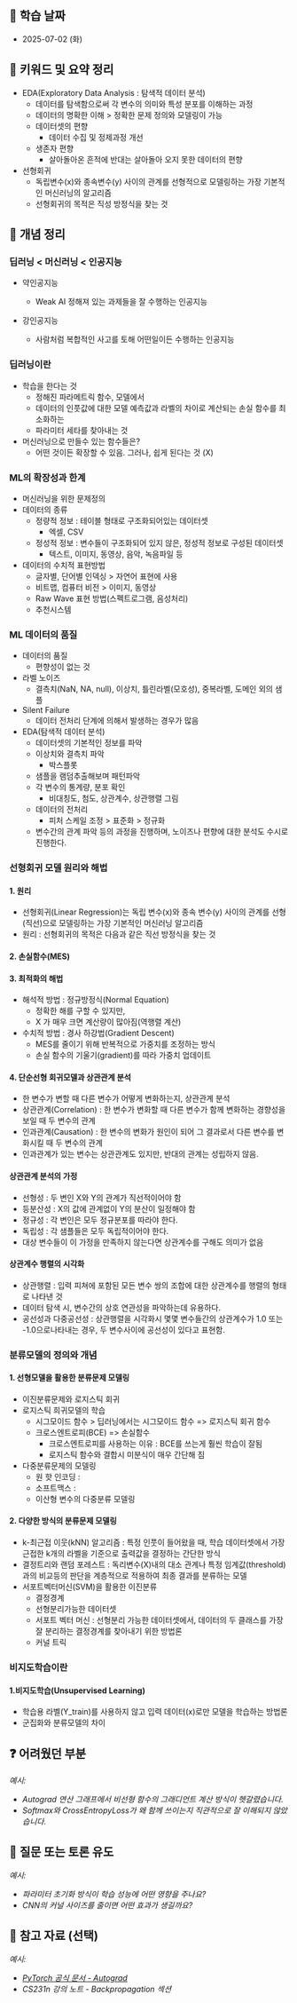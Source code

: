 ## 📅 학습 날짜  

- 2025-07-02 (화)


## 📌 키워드 및 요약 정리
- EDA(Exploratory Data Analysis : 탐색적 데이터 분석) 
  - 데이터를 탐색함으로써 각 변수의 의미와 특성 분포를 이해하는 과정 
  - 데이터의 명확한 이해 > 정확한 문제 정의와 모델링이 가능
  - 데이터셋의 편향
    - 데이터 수집 및 정제과정 개선
  - 생존자 편향
    - 살아돌아온 흔적에 반대는 살아돌아 오지 못한 데이터의 편향
- 선형회귀
  - 독립변수(x)와 종속변수(y) 사이의 관계를 선형적으로 모델링하는 가장 기본적인 머신러닝의 알고리즘
  - 선형회귀의 목적은 직성 방정식을 찾는 것


## 📘 개념 정리  

### 딥러닝 < 머신러닝 < 인공지능 

- 약인공지능
  - Weak AI 정해져 있는 과제들을 잘 수행하는 인공지능

- 강인공지능
  - 사람처럼 복합적인 사고를 토해 어떤일이든 수행하는 인공지능

### 딥러닝이란
- 학습을 한다는 것
  - 정해진 파라메트릭 함수, 모델에서
  - 데이터의 인풋값에 대한 모델 예측값과 라벨의 차이로 계산되는 손실 함수를 최소화하는
  - 파라미터 세타를 찾아내는 것
- 머신러닝으로 만들수 있는 함수들은? 
  - 어떤 것이든 확장할 수 있음. 그러나, 쉽게 된다는 것 (X)

### ML의 확장성과 한계
- 머신러닝을 위한 문제정의
- 데이터의 종류
  - 정량적 정보 : 테이블 형태로 구조화되어있는 데이터셋
    - 엑셀, CSV
  - 정성적 정보 : 변수들이 구조화되어 있지 않은, 정성적 정보로 구성된 데이터셋
    - 텍스트, 이미지, 동영상, 음악, 녹음파일 등
- 데이터의 수치적 표현방법
  - 글자별, 단어별 인덱싱 > 자연어 표현에 사용
  - 비트맵, 컴퓨터 비전 > 이미지, 동영상
  - Raw Wave 표현 방법(스펙트로그램, 음성처리)
  - 추천시스템

### ML 데이터의 품질
- 데이터의 품질
  - 편향성이 없는 것
- 라벨 노이즈
  - 결측치(NaN, NA, null), 이상치, 틀린라벨(모호성), 중복라벨, 도메인 외의 샘플
- Silent Failure
  - 데이터 전처리 단계에 의해서 발생하는 경우가 많음
- EDA(탐색적 데이터 분석)
  - 데이터셋의 기본적인 정보를 파악
  - 이상치와 결측치 파악
    - 박스플롯
  - 샘플을 램덤추출해보며 패턴파악
  - 각 변수의 통계량, 분포 확인
    - 비대칭도, 첨도, 상관계수, 상관행렬 그림
  - 데이터의 전처리
    - 피처 스케일 조정 > 표준화 > 정규화
  - 변수간의 관계 파악 등의 과정을 진행하며, 노이즈나 편향에 대한 분석도 수시로 진행한다.

### 선형회귀 모델 원리와 해법
#### 1. 원리
  - 선형회귀(Linear Regression)는 독립 변수(x)와 종속 변수(y) 사이의 관계를 선형(직선)으로 모델링하는 가장 기본적인 머신러닝 알고리즘
  - 원리 : 선형회귀의 목적은 다음과 같은 직선 방정식을 찾는 것

#### 2. 손실함수(MES)

#### 3. 최적화의 해법
  -  해석적 방법 : 정규방정식(Normal Equation)
      - 정확한 해를 구할 수 있지만,
      - X 가 매우 크면 계산량이 많아짐(역행렬 계산)
  - 수치적 방법 : 경사 하강법(Gradient Descent)
      - MES를 줄이기 위해 반복적으로 가중치를 조정하는 방식
      - 손실 함수의 기울기(gradient)를 따라 가중치 업데이트

#### 4. 단순선형 회귀모델과 상관관계 분석
  - 한 변수가 변할 때 다른 변수가 어떻게 변화하는지, 상관관계 분석
  - 상관관계(Correlation) : 한 변수가 변화할 때 다른 변수가 함께 변화하는 경향성을 보일 때 두 변수의 관계
  - 인과관계(Causation) : 한 변수의 변화가 원인이 되어 그 결과로서 다른 변수를 변화시킬 때 두 변수의 관계
  - 인과관계가 있는 변수는 상관관계도 있지만, 반대의 관계는 성립하지 않음.

#### 상관관계 분석의 가정
  - 선형성 : 두 변인 X와 Y의 관계가 직선적이어야 함
  - 등분산성 : X의 값에 관계없이 Y의 분산이 일정해야 함
  - 정규성 : 각 변인은 모두 정규분포를 따라야 한다.
  - 독립성 : 각 샘플들은 모두 독립적이어야 한다.
  - 대상 변수들이 이 가정을 만족하지 않는다면 상관계수를 구해도 의미가 없음

#### 상관계수 행렬의 시각화
  - 상관행렬 : 입력 피쳐에 포함된 모든 변수 쌍의 조합에 대한 상관계수를 행렬의 형태로 나타낸 것
  - 데이터 탐색 시, 변수간의 상호 연관성을 파악하는데 유용하다.
  - 공선성과 다중공선성 : 상관행렬을 시각화시 몇몇 변수들간의 상관계수가 1.0 또는 -1.0으로나타내는 경우, 두 변수사이에 공선성이 있다고 표현함.

### 분류모델의 정의와 개념
#### 1. 선형모델을 활용한 분류문제 모델링
  - 이진분류문제와 로지스틱 회귀
  - 로지스틱 희귀모델의 학습
    - 시그모이드 함수 > 딥러닝에서는 시그모이드 함수 => 로지스틱 회귀 함수
    - 크로스엔트로피(BCE) => 손실함수
      - 크로스엔트로피를 사용하는 이유 : BCE를 쓰는게 훨씬 학습이 잘됨
      - 로지스틱 함수와 결합시 미분식이 매우 간단해 짐
  - 다중분류문제의 모델링
    - 원 핫 인코딩 : 
    - 소프트맥스 : 
    - 이산형 변수의 다중분류 모델링

#### 2. 다양한 방식의 분류문제 모델링
  - k-최근접 이웃(kNN) 알고리즘 : 특정 인풋이 들어왔을 때, 학습 데이터셋에서 가장 근접한 k개의 라벨을 기준으로 출력값을 결정하는 간단한 방식
  - 결정트리와 랜덤 포레스트 : 독리변수(X)내의 대소 관계나 특정 임계값(threshold)과의 비교등의 판단을 계층적으로 적용하여 최종 결과를 분류하는 모델
  - 서포트벡터머신(SVM)을 활용한 이진분류
    - 결정경계
    - 선형분리가능한 데이터셋
    - 서포트 벡터 머신 : 선형분리 가능한 데이터셋에서, 데이터의 두 클래스를 가장 잘 분리하는 결정경계를 찾아내기 위한 방법론
    - 커널 트릭

### 비지도학습이란
#### 1.비지도학습(Unsupervised Learning) 
- 학습용 라벨(Y_train)를 사용하지 않고 입력 데이터(x)로만 모델을 학습하는 방법론
- 군집화와 분류모델의 차이

##

## ❓ 어려웠던 부분  
_예시:_
- _Autograd 연산 그래프에서 비선형 함수의 그래디언트 계산 방식이 헷갈렸습니다._  
- _Softmax와 CrossEntropyLoss가 왜 함께 쓰이는지 직관적으로 잘 이해되지 않았습니다._



## 💬 질문 또는 토론 유도  
_예시:_
- _파라미터 초기화 방식이 학습 성능에 어떤 영향을 주나요?_
- _CNN의 커널 사이즈를 줄이면 어떤 효과가 생길까요?_



## 🔗 참고 자료 (선택)  
_예시:_
- _[PyTorch 공식 문서 - Autograd](https://pytorch.org/docs/stable/autograd.html)_
- _CS231n 강의 노트 - Backpropagation 섹션_
